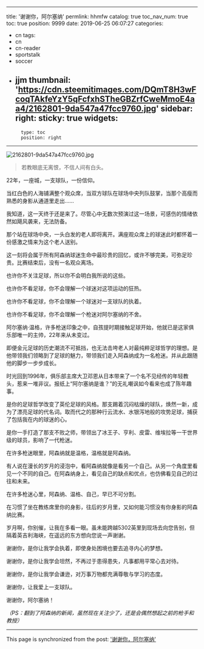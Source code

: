 
---
title: '谢谢你，阿尔塞纳'
permlink: hhmfw
catalog: true
toc_nav_num: true
toc: true
position: 9999
date: 2019-06-25 06:07:27
categories:
- cn
tags:
- cn
- cn-reader
- sportstalk
- soccer
- jjm
thumbnail: 'https://cdn.steemitimages.com/DQmT8H3wFcoqTAkfeYzY5qFcfxhSTheGBZrfCweMmoE4aa4/2162801-9da547a47fcc9760.jpg'
sidebar:
    right:
        sticky: true
widgets:
    -
        type: toc
        position: right
---


![2162801-9da547a47fcc9760.jpg](https://cdn.steemitimages.com/DQmT8H3wFcoqTAkfeYzY5qFcfxhSTheGBZrfCweMmoE4aa4/2162801-9da547a47fcc9760.jpg)


>若教眼底无离恨，不信人间有白头。

22年，一座城，一支球队，一份信仰。

当红白色的人海铺满整个观众席，当双方球队在球场中央列队鼓掌，当那个高瘦而熟悉的身影从通道里走出……

我知道，这一天终于还是来了。尽管心中无数次预演过这一场景，可感伤的情绪依然如飓风袭来，无法防备。

那个站在球场中央，一头白发的老人即将离开。满座观众席上的球迷此时都怀着一份感激之情来为这个老人送别。

这一刻将会属于所有阿森纳球迷生命中最珍贵的回忆，或许不够完美，可弥足珍贵。比赛结束后，没有一名观众离场。

也许你不关注足球，所以你不会明白我所说的这些。

也许你不看足球，你不会理解一个球迷对这项运动的狂热。

也许你不看足球，你不会理解一个球迷对一支球队的执着。

也许你不看足球，你不会理解一个枪迷对阿尔塞纳的不舍。

阿尔塞纳·温格，许多枪迷印象之中，自孩提时期接触足球开始，他就已是这家俱乐部唯一的主帅，22年来从未变过。

即便金元足球的历史潮流不可抵挡，也无法击垮老人对最纯粹足球哲学的理想。是他带领我们领略到了足球的魅力，带领我们走入阿森纳成为一名枪迷。并从此跟随他的脚步一步步成长。

时光回到1996年，俱乐部主席大卫邓恩从日本带来了一个名不见经传的年轻教头，惹来一堆非议。报纸上“阿尔塞纳是谁？”的无礼嘲讽如今看来也成了陈年趣事。

是你的足球哲学改变了英伦足球的风格。那支踢着沉闷枯燥的球队，焕然一新，成为了漂亮足球的代名词。取而代之的那种行云流水、水银泻地般的攻势足球，捕获了包括我在内的球迷的心。

是你一手打造了那支不败之师，带领出了冰王子、亨利、皮雷、维埃拉等一干世界级的球员，影响了一代枪迷。

在许多枪迷眼里，阿森纳就是温格，温格就是阿森纳。

有人说在漫长的岁月的浸泡中，看阿森纳就像是看另一个自己。从另一个角度里看见一个不同的自己。在阿森纳身上，看见自己的缺点和优点，也仿佛看见自己的过往和未来。

在许多枪迷心里，阿森纳、温格、自己，早已不可分割。

在习惯了坐在教练席里你的身影，往后的岁月里，又如何能习惯没有你身影的阿森纳比赛。

岁月啊，你别催，让我在多看一眼。虽未能跨越5302英里到现场去向您告别，但隔着英吉利海峡，在遥远的东方想向您说一声谢谢。

谢谢你，是你让我学会执着，即使身处困境也要去追寻内心的梦想。

谢谢你，是你让我学会坦然，不再过于患得患失，凡事都用平常心去对待。

谢谢你，是你让我学会谦逊，对万事万物都充满尊敬与学习的态度。

谢谢你，让我爱上一支球队。

谢谢你，阿尔塞纳！

*（PS：翻到了阿森纳的新闻，虽然现在关注少了，还是会偶然想起之前的枪手和教授）*

- - -

This page is synchronized from the post: ['谢谢你，阿尔塞纳'](https://steemit.com/@jianan/hhmfw)
